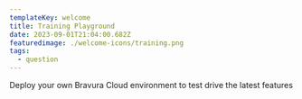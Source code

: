 ```yaml
---
templateKey: welcome
title: Training Playground
date: 2023-09-01T21:04:00.682Z
featuredimage: ./welcome-icons/training.png
tags:
  - question
---
```


Deploy your own Bravura Cloud environment to test drive the latest features

